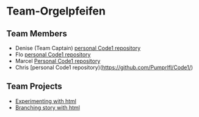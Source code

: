 # Team-Orgelpfeifen

## Team Members

- Denise (Team Captain)
  [personal Code1 repository](https://github.com/DeniseAlicia/Code1)
- Flo
  [personal Code1 repository](https://github.com/Ive24/Code1)
- Marcel
  [Personal Code1 repository](https://github.com/MarcelHerbst/Code1/blob/main/Marcel)
- Chris
  [personal Code1 repository)(https://github.com/Pumprlfl/Code1/)

## Team Projects

- [Experimenting with html](MiniProjects/KühlschrankMesse.html)
- [Branching story with html](BranchingStory/StoryBeginning.html)
